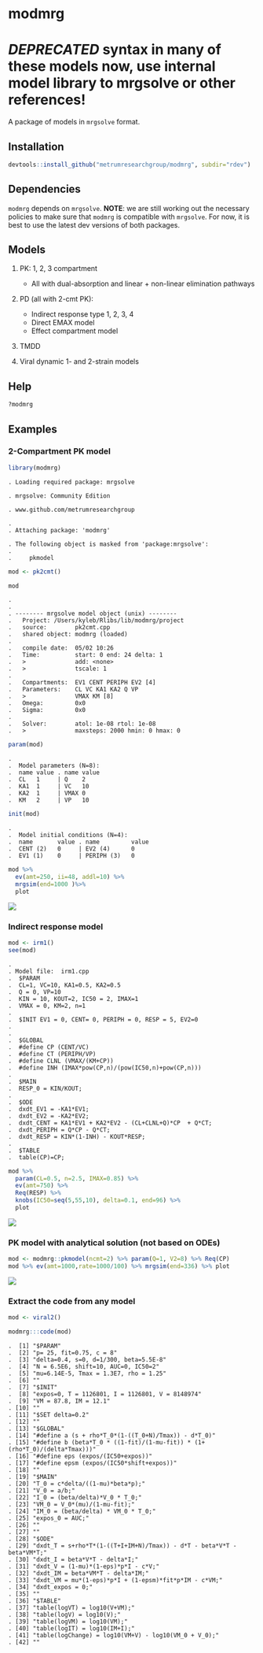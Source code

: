 modmrg
======

# *DEPRECATED* syntax in many of these models now, use internal model library to mrgsolve or other references!

A package of models in `mrgsolve` format.

Installation
------------

``` r
devtools::install_github("metrumresearchgroup/modmrg", subdir="rdev")
```

Dependencies
------------

`modmrg` depends on `mrgsolve`. **NOTE**: we are still working out the necessary policies to make sure that `modmrg` is compatible with `mrgsolve`. For now, it is best to use the latest dev versions of both packages.

Models
------

1.  PK: 1, 2, 3 compartment
    -   All with dual-absorption and linear + non-linear elimination pathways

2.  PD (all with 2-cmt PK):
    -   Indirect response type 1, 2, 3, 4
    -   Direct EMAX model
    -   Effect compartment model

3.  TMDD
4.  Viral dynamic 1- and 2-strain models

Help
----

``` r
?modmrg
```

Examples
--------

### 2-Compartment PK model

``` r
library(modmrg)
```

    . Loading required package: mrgsolve

    . mrgsolve: Community Edition

    . www.github.com/metrumresearchgroup

    . 
    . Attaching package: 'modmrg'

    . The following object is masked from 'package:mrgsolve':
    . 
    .     pkmodel

``` r
mod <- pk2cmt()

mod
```

    . 
    . 
    . -------- mrgsolve model object (unix) --------
    .   Project: /Users/kyleb/Rlibs/lib/modmrg/project
    .   source:        pk2cmt.cpp
    .   shared object: modmrg (loaded)
    . 
    .   compile date:  05/02 10:26
    .   Time:          start: 0 end: 24 delta: 1
    .   >              add: <none>
    .   >              tscale: 1
    . 
    .   Compartments:  EV1 CENT PERIPH EV2 [4]
    .   Parameters:    CL VC KA1 KA2 Q VP
    .   >              VMAX KM [8]
    .   Omega:         0x0 
    .   Sigma:         0x0 
    . 
    .   Solver:        atol: 1e-08 rtol: 1e-08
    .   >              maxsteps: 2000 hmin: 0 hmax: 0

``` r
param(mod)
```

    . 
    .  Model parameters (N=8):
    .  name value . name value
    .  CL   1     | Q    2    
    .  KA1  1     | VC   10   
    .  KA2  1     | VMAX 0    
    .  KM   2     | VP   10

``` r
init(mod)
```

    . 
    .  Model initial conditions (N=4):
    .  name       value . name         value
    .  CENT (2)   0     | EV2 (4)      0    
    .  EV1 (1)    0     | PERIPH (3)   0

``` r
mod %>%
  ev(amt=250, ii=48, addl=10) %>% 
  mrgsim(end=1000 )%>% 
  plot
```

![](img/README-unnamed-chunk-4-1.png)

### Indirect response model

``` r
mod <- irm1()
see(mod)
```

    . 
    . Model file:  irm1.cpp 
    .  $PARAM
    .  CL=1, VC=10, KA1=0.5, KA2=0.5
    .  Q = 0, VP=10
    .  KIN = 10, KOUT=2, IC50 = 2, IMAX=1
    .  VMAX = 0, KM=2, n=1
    .  
    .  $INIT EV1 = 0, CENT= 0, PERIPH = 0, RESP = 5, EV2=0
    .  
    .  
    .  $GLOBAL
    .  #define CP (CENT/VC)
    .  #define CT (PERIPH/VP)
    .  #define CLNL (VMAX/(KM+CP))
    .  #define INH (IMAX*pow(CP,n)/(pow(IC50,n)+pow(CP,n)))
    .  
    .  $MAIN
    .  RESP_0 = KIN/KOUT;
    .  
    .  $ODE
    .  dxdt_EV1 = -KA1*EV1;
    .  dxdt_EV2 = -KA2*EV2;
    .  dxdt_CENT = KA1*EV1 + KA2*EV2 - (CL+CLNL+Q)*CP  + Q*CT;
    .  dxdt_PERIPH = Q*CP - Q*CT;
    .  dxdt_RESP = KIN*(1-INH) - KOUT*RESP;
    .  
    .  $TABLE
    .  table(CP)=CP;

``` r
mod %>% 
  param(CL=0.5, n=2.5, IMAX=0.85) %>%
  ev(amt=750) %>% 
  Req(RESP) %>% 
  knobs(IC50=seq(5,55,10), delta=0.1, end=96) %>%
  plot
```

![](img/README-unnamed-chunk-5-1.png)

### PK model with analytical solution (not based on ODEs)

``` r
mod <- modmrg::pkmodel(ncmt=2) %>% param(Q=1, V2=8) %>% Req(CP)
mod %>% ev(amt=1000,rate=1000/100) %>% mrgsim(end=336) %>% plot
```

![](img/README-unnamed-chunk-6-1.png)

### Extract the code from any model

``` r
mod <- viral2()

modmrg:::code(mod)
```

    .  [1] "$PARAM"                                                                  
    .  [2] "p= 25, fit=0.75, c = 8"                                                  
    .  [3] "delta=0.4, s=0, d=1/300, beta=5.5E-8"                                    
    .  [4] "N = 6.5E6, shift=10, AUC=0, IC50=2"                                      
    .  [5] "mu=6.14E-5, Tmax = 1.3E7, rho = 1.25"                                    
    .  [6] ""                                                                        
    .  [7] "$INIT"                                                                   
    .  [8] "expos=0, T = 1126801, I = 1126801, V = 8148974"                          
    .  [9] "VM = 87.8, IM = 12.1"                                                    
    . [10] ""                                                                        
    . [11] "$SET delta=0.2"                                                          
    . [12] ""                                                                        
    . [13] "$GLOBAL"                                                                 
    . [14] "#define a (s + rho*T_0*(1-((T_0+N)/Tmax)) - d*T_0)"                      
    . [15] "#define b (beta*T_0 * ((1-fit)/(1-mu-fit)) * (1+(rho*T_0)/(delta*Tmax)))"
    . [16] "#define eps (expos/(IC50+expos))"                                        
    . [17] "#define epsm (expos/(IC50*shift+expos))"                                 
    . [18] ""                                                                        
    . [19] "$MAIN"                                                                   
    . [20] "T_0 = c*delta/((1-mu)*beta*p);"                                          
    . [21] "V_0 = a/b;"                                                              
    . [22] "I_0 = (beta/delta)*V_0 * T_0;"                                           
    . [23] "VM_0 = V_0*(mu)/(1-mu-fit);"                                             
    . [24] "IM_0 = (beta/delta) * VM_0 * T_0;"                                       
    . [25] "expos_0 = AUC;"                                                          
    . [26] ""                                                                        
    . [27] ""                                                                        
    . [28] "$ODE"                                                                    
    . [29] "dxdt_T = s+rho*T*(1-((T+I+IM+N)/Tmax)) - d*T - beta*V*T - beta*VM*T;"    
    . [30] "dxdt_I = beta*V*T - delta*I;"                                            
    . [31] "dxdt_V = (1-mu)*(1-eps)*p*I - c*V;"                                      
    . [32] "dxdt_IM = beta*VM*T - delta*IM;"                                         
    . [33] "dxdt_VM = mu*(1-eps)*p*I + (1-epsm)*fit*p*IM - c*VM;"                    
    . [34] "dxdt_expos = 0;"                                                         
    . [35] ""                                                                        
    . [36] "$TABLE"                                                                  
    . [37] "table(logVT) = log10(V+VM);"                                             
    . [38] "table(logV) = log10(V);"                                                 
    . [39] "table(logVM) = log10(VM);"                                               
    . [40] "table(logIT) = log10(IM+I);"                                             
    . [41] "table(logChange) = log10(VM+V) - log10(VM_0 + V_0);"                     
    . [42] ""
